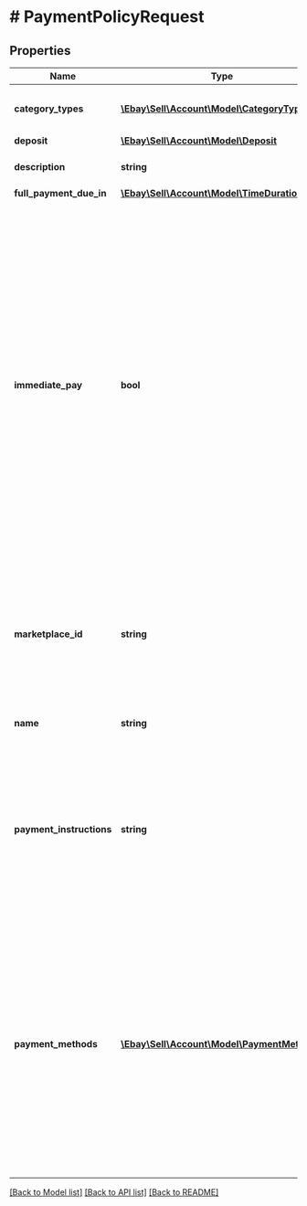 # # PaymentPolicyRequest

## Properties

Name | Type | Description | Notes
------------ | ------------- | ------------- | -------------
**category_types** | [**\Ebay\Sell\Account\Model\CategoryType[]**](CategoryType.md) | The CategoryTypeEnum value to which this policy applies. This container is used to discern accounts that sell motor vehicles from those that do not. Restriction: Currently, each policy can be set to only one categoryTypes value at a time. | [optional]
**deposit** | [**\Ebay\Sell\Account\Model\Deposit**](Deposit.md) |  | [optional]
**description** | **string** | An optional seller-defined description of the payment policy for internal use (this value is not displayed to end users). Max length: 250 | [optional]
**full_payment_due_in** | [**\Ebay\Sell\Account\Model\TimeDuration**](TimeDuration.md) |  | [optional]
**immediate_pay** | **bool** | If set to true, payment is due upon receipt (eBay generates a receipt when the buyer agrees to purchase an item). This boolean must be set in the payment policy if the seller wants to create a listing that has an immediate payment requirement. The seller can change the immediate payment requirement at any time during the life cycle of a listing. The following must be true before a seller can apply an immediate payment requirement to an item: The seller must have a PayPal Business account. The Buy It Now price cannot be higher than $60,000 USD. The eBay marketplace on which the item is listed must support PayPal payments. The listing type must be fixed-price, or an auction with a Buy It Now option. Note: This container can be used for sellers who opt-in to the managed payments program, but some requirements do not apply.To enable the immediate payment requirement, the seller must also perform the following actions via API calls: Provide a valid paymentMethods.recipientAccountReference.referenceId value. Offer PayPal as the only payment method for the item(s). Specify all related costs to the buyer (because the buyer is not able to use the Buyer Request Total feature in an immediate payment listing); these costs include flat-rate shipping costs for each domestic and international shipping service offered, package handling costs, and any shipping surcharges. Include and set the shippingProfileDiscountInfo container values if you are going to use promotional shipping discounts.For more information, see the Understanding immediate payment Help page. Note: Listings created with the Inventory API must reference a payment policy that has immediatePay set to true. Items listed with the Inventory API must also be fixed-price, good-till-canceled (GTC) listings where PayPal is the only supported payment method (paymentMethod must be set to PAYPAL).Default: False | [optional]
**marketplace_id** | **string** | The ID of the eBay marketplace to which this payment policy applies. If this value is not specified, the value defaults to the seller&#39;s eBay registration site. Note: A limited number of sellers, on a limited number of eBay marketplaces, are currently opted-in to the eBay managed payments program. To view the eBay marketplaces where managed payments are currently supported, see the managed payments landing page. For implementation help, refer to &lt;a href&#x3D;&#39;https://developer.ebay.com/api-docs/sell/account/types/ba:MarketplaceIdEnum&#39;&gt;eBay API documentation&lt;/a&gt; | [optional]
**name** | **string** | A user-defined name for this payment policy. Names must be unique for policies assigned to the same marketplace. Note: eBay will create a new payment policy for sellers who opt-in to the managed payments program.Max length: 64 | [optional]
**payment_instructions** | **string** | A free-form string field that allows sellers to add detailed payment instructions to their listings. The payment instructions appear on eBay&#39;s View Item and Checkout pages. eBay recommends sellers use this field to clarify payment policies for motor vehicle listings on eBay Motors. For example, sellers can include the specifics on the deposit (if required), pickup/delivery arrangements, and full payment details on the vehicle. The field allows only 500 characters as input, but due to the way the eBay web site UI treats characters, this field can return more than 500 characters in the response. For example, characters like &amp;amp; and &#39; (ampersand and single quote) count as 5 characters each. Restriction: This container is not supported for sellers who opt-in to the managed payments program. Max length: 1000 | [optional]
**payment_methods** | [**\Ebay\Sell\Account\Model\PaymentMethod[]**](PaymentMethod.md) | A list of the payment methods accepted by the seller. Important: Do not populate this container if you are opted-in to managed payments. To verify whether or not you are opted-in to the managed payments program, call getPaymentsProgram. If you are not opted-in to the managed payments program, each payment policy you create must specify at least one payment method. In addition, if you are not opted-in to managed payments, the listings you create with the Inventory API must reference a payment policy that has this value set to PAYPAL (currently, the Inventory API supports only fixed-prince GTC items with immediate pay (which required payments to be made via PayPal). In order for a buyer to make a full payment on a US or CA motor vehicle, the payment policy must specify at least one of the following as a payment method: CashOnPickup LoanCheck MOCC (money order or cashier&#39;s check) PaymentSeeDescription (payment instructions are in the paymentInstructions field) PersonalCheck Note: Each eBay marketplace supports and requires its own set of payment methods and not all marketplaces support the same set of payment methods. Check the specifics of the marketplaces where you list items to ensure your payment policies meet the payment method requirements needed for any specific listing. | [optional]

[[Back to Model list]](../../README.md#models) [[Back to API list]](../../README.md#endpoints) [[Back to README]](../../README.md)
